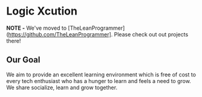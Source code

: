 # Logic Xcution

**NOTE -** We've moved to [TheLeanProgrammer](https://github.com/TheLeanProgrammer]. Please check out out projects there!

## Our Goal

We aim to provide an excellent learning environment which is free of cost to every tech enthusiast who has a hunger to learn and feels a need to grow. We share socialize, learn and grow together.
